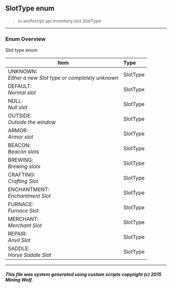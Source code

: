 ## SlotType __enum__

>io.wolfscript.api.inventory.slot.SlotType

---

### Enum Overview

Slot type enum

Item | Type   
--- | :--- 
UNKNOWN: <br> _Either a new Slot type or completely unknown_ | SlotType
DEFAULT: <br> _Normal slot_ | SlotType
NULL: <br> _Null slot_ | SlotType
OUTSIDE: <br> _Outside the window_ | SlotType
ARMOR: <br> _Armor slot_ | SlotType
BEACON: <br> _Beacon slots_ | SlotType
BREWING: <br> _Brewing slots_ | SlotType
CRAFTING: <br> _Crafting Slot_ | SlotType
ENCHANTMENT: <br> _Enchantment Slot_ | SlotType
FURNACE: <br> _Furnace Slot_ | SlotType
MERCHANT: <br> _Merchant Slot_ | SlotType
REPAIR: <br> _Anvil Slot_ | SlotType
SADDLE: <br> _Horse Saddle Slot_ | SlotType



---



##### This file was system generated using custom scripts copyright (c) 2015 Mining Wolf.
	


